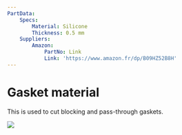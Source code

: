 ```yaml
---
PartData:
    Specs:
        Material: Silicone
        Thickness: 0.5 mm
    Suppliers:
        Amazon:
            PartNo: Link
            Link: 'https://www.amazon.fr/dp/B09HZ52B8H'
---
```


# Gasket material

This is used to cut blocking and pass-through gaskets.

![](images/gaskets_amazon.png)
